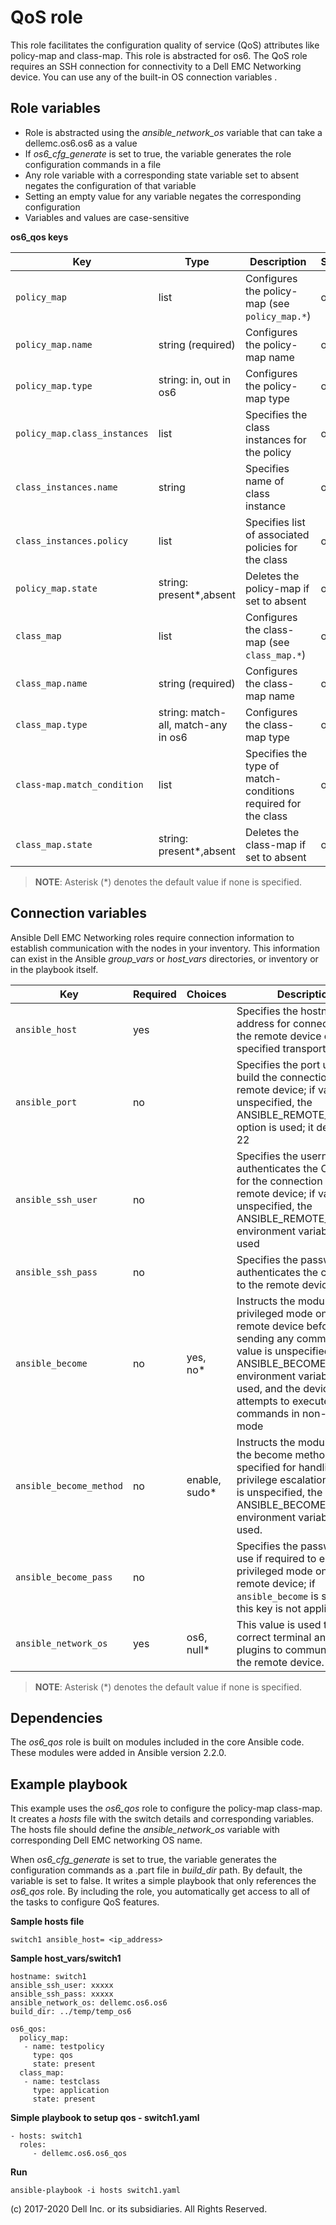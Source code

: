 QoS role
========

This role facilitates the configuration quality of service (QoS) attributes like policy-map and class-map. This role is abstracted for os6. The QoS role requires an SSH connection for connectivity to a Dell EMC Networking device. You can use any of the built-in OS connection variables .


Role variables
--------------

- Role is abstracted using the *ansible_network_os* variable that can take a dellemc.os6.os6 as a value
- If *os6_cfg_generate* is set to true, the variable generates the role configuration commands in a file
- Any role variable with a corresponding state variable set to absent negates the configuration of that variable 
- Setting an empty value for any variable negates the corresponding configuration
- Variables and values are case-sensitive

**os6_qos keys**

| Key        | Type                      | Description                                             | Support               |
|------------|---------------------------|---------------------------------------------------------|-----------------------|
| ``policy_map`` | list | Configures the policy-map (see ``policy_map.*``) | os6 |
| ``policy_map.name`` | string (required)        | Configures the policy-map name  | os6 |
| ``policy_map.type`` | string: in, out in os6   | Configures the policy-map type  | os6 |
| ``policy_map.class_instances`` | list | Specifies the class instances for the policy | os6 |
| ``class_instances.name`` | string | Specifies name of class instance | os6 |
| ``class_instances.policy`` | list | Specifies list of associated policies for the class | os6 |
| ``policy_map.state`` | string: present\*,absent   | Deletes the policy-map if set to absent  | os6 |
| ``class_map`` | list | Configures the class-map (see ``class_map.*``) | os6 |
| ``class_map.name`` | string (required)        | Configures the class-map name  | os6 |
| ``class_map.type`` | string: match-all, match-any in os6    | Configures the class-map type  | os6 |
| ``class-map.match_condition`` | list | Specifies the type of match-conditions required for the class | os6 |
| ``class_map.state`` | string: present\*,absent   | Deletes the class-map if set to absent  | os6 |

> **NOTE**: Asterisk (\*) denotes the default value if none is specified. 

Connection variables
--------------------

Ansible Dell EMC Networking roles require connection information to establish communication with the nodes in your inventory. This information can exist in the Ansible *group_vars* or *host_vars* directories, or inventory or in the playbook itself.

| Key         | Required | Choices    | Description                                         |
|-------------|----------|------------|-----------------------------------------------------|
| ``ansible_host`` | yes      |            | Specifies the hostname or address for connecting to the remote device over the specified transport |
| ``ansible_port`` | no       |            | Specifies the port used to build the connection to the remote device; if value is unspecified, the ANSIBLE_REMOTE_PORT option is used; it defaults to 22 |
| ``ansible_ssh_user`` | no       |            | Specifies the username that authenticates the CLI login for the connection to the remote device; if value is unspecified, the ANSIBLE_REMOTE_USER environment variable value is used  |
| ``ansible_ssh_pass`` | no       |            | Specifies the password that authenticates the connection to the remote device.  |
| ``ansible_become`` | no       | yes, no\*   | Instructs the module to enter privileged mode on the remote device before sending any commands; if value is unspecified, the ANSIBLE_BECOME environment variable value is used, and the device attempts to execute all commands in non-privileged mode |
| ``ansible_become_method`` | no       | enable, sudo\*   | Instructs the module to allow the become method to be specified for handling privilege escalation; if value is unspecified, the ANSIBLE_BECOME_METHOD environment variable value is used. |
| ``ansible_become_pass`` | no       |            | Specifies the password to use if required to enter privileged mode on the remote device; if ``ansible_become`` is set to no this key is not applicable. |
| ``ansible_network_os`` | yes      | os6, null\*  | This value is used to load the correct terminal and cliconf plugins to communicate with the remote device. |

> **NOTE**: Asterisk (\*) denotes the default value if none is specified.

Dependencies
------------

The *os6_qos* role is built on modules included in the core Ansible code. These modules were added in Ansible version 2.2.0.

Example playbook
----------------

This example uses the *os6_qos* role to configure the policy-map class-map. It creates a *hosts* file with the switch details and corresponding variables. The hosts file should define the *ansible_network_os* variable with corresponding Dell EMC networking OS name. 

When *os6_cfg_generate* is set to true, the variable generates the configuration commands as a .part file in *build_dir* path. By default, the variable is set to false. It writes a simple playbook that only references the *os6_qos* role. By including the role, you automatically get access to all of the tasks to configure QoS features. 

**Sample hosts file**
 
    switch1 ansible_host= <ip_address> 

**Sample host_vars/switch1**

    hostname: switch1
    ansible_ssh_user: xxxxx
    ansible_ssh_pass: xxxxx
    ansible_network_os: dellemc.os6.os6
    build_dir: ../temp/temp_os6
	  
    os6_qos:
      policy_map:
       - name: testpolicy
         type: qos
         state: present
      class_map:
       - name: testclass
         type: application
         state: present
     
**Simple playbook to setup qos - switch1.yaml**

    - hosts: switch1
      roles:
         - dellemc.os6.os6_qos

**Run**

    ansible-playbook -i hosts switch1.yaml

(c) 2017-2020 Dell Inc. or its subsidiaries. All Rights Reserved.
